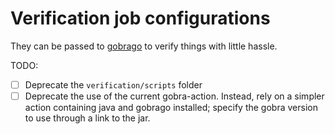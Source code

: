 # Verification job configurations
They can be passed to [gobrago](https://github.com/jcp19/gobrago/tree/main) to verify things with little hassle.

TODO:
- [ ] Deprecate the `verification/scripts` folder
- [ ] Deprecate the use of the current gobra-action. Instead, rely on a simpler action containing java and gobrago installed; specify the gobra version to use through a link to the jar.
